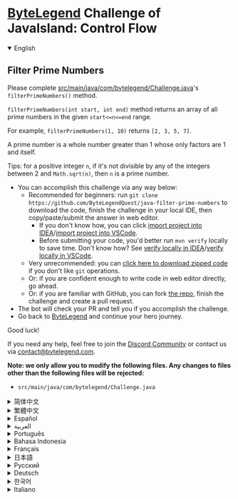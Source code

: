# [ByteLegend](https://bytelegend.com) Challenge of JavaIsland: Control Flow

<details open='true'>
<summary>English</summary>

## Filter Prime Numbers

Please complete [src/main/java/com/bytelegend/Challenge.java](https://github.com/ByteLegendQuest/java-filter-prime-numbers/blob/main/src/main/java/com/bytelegend/Challenge.java)'s `filterPrimeNumbers()` method.

`filterPrimeNumbers(int start, int end)` method returns an array of all prime numbers in the given `start<=n<=end` range.

 For example, `filterPrimeNumbers(1, 10)` returns `[2, 3, 5, 7]`.

 A prime number is a whole number greater than 1 whose only factors are 1 and itself.

 Tips: for a positive integer `n`, if it's not divisible by any of the integers between 2 and `Math.sqrt(n)`, then `n` is a prime number.


- You can accomplish this challenge via any way below:
  - Recommended for beginners: run `git clone https://github.com/ByteLegendQuest/java-filter-prime-numbers` to download the code,
    finish the challenge in your local IDE, then copy/paste/submit the answer in web editor.
    - If you don't know how, you can click [import project into IDEA](https://github.com/ByteLegendQuest/java-filter-prime-numbers/blob/main/docs/en/clone-and-import.md)/[import project into VSCode](https://github.com/ByteLegendQuest/java-filter-prime-numbers/blob/main/docs/en/clone-and-import-vscode.md).
    - Before submitting your code, you'd better run `mvn verify` locally to save time. Don't know how? See [verify locally in IDEA](https://github.com/ByteLegendQuest/java-filter-prime-numbers/blob/main/docs/en/run-mvn-verify-idea.md)/[verify locally in VSCode](https://github.com/ByteLegendQuest/java-filter-prime-numbers/blob/main/docs/en/run-mvn-verify-vscode.md).
  - Very unrecommended: you can [click here to download zipped code](https://codeload.github.com/ByteLegendQuest/java-filter-prime-numbers/zip/refs/heads/main) if you don't like `git` operations.
  - Or: if you are confident enough to write code in web editor directly, go ahead.
  - Or: if you are familiar with GitHub, you can fork [the repo](https://github.com/ByteLegendQuest/java-filter-prime-numbers), finish the challenge and create a pull request.
- The bot will check your PR and tell you if you accomplish the challenge.
- Go back to [ByteLegend](https://bytelegend.com) and continue your hero journey.

Good luck!

If you need any help, feel free to join the [Discord Community](https://discord.gg/35RreUUGWt) or contact us via [contact@bytelegend.com](mailto:contact@bytelegend.com).

**Note: we only allow you to modify the following files.
Any changes to files other than the following files will be rejected:**

- `src/main/java/com/bytelegend/Challenge.java`

</details>

<details>
<summary>简体中文</summary>

## 过滤素数

请完成[src/main/java/com/bytelegend/Challenge.java](https://github.com/ByteLegendQuest/java-filter-prime-numbers/blob/main/src/main/java/com/bytelegend/Challenge.java)的`filterPrimeNumbers()`方法。

`filterPrimeNumbers(int start, int end)`方法返回一个给定的`start<=n<=end`范围内所有素数（质数）的数组。

例如，`filterPrimeNumbers(1, 10)`返回`[2, 3, 5, 7]`。

一个大于等于2的自然数，除了1和它自身外，不能被其他自然数整除的数叫做素数（质数）。

提示：对于正整数n，如果用2到`Math.sqrt(n)`之间的所有整数去除，均无法整除，则n为素数（质数）。


- 你可以使用以下任意一种方法完成挑战：
  - 初学者推荐：运行`git clone https://git.bytelegend.com/ByteLegendQuest/java-filter-prime-numbers`将代码下载到本地，在本地使用IDE调试完成后复制到网页编辑器里提交。
    - 如果你不知道怎么做，可以点击[导入IDEA](https://github.com/ByteLegendQuest/java-filter-prime-numbers/blob/main/docs/zh_hans/clone-and-import.md)/[导入VSCode](https://github.com/ByteLegendQuest/java-filter-prime-numbers/blob/main/docs/zh_hans/clone-and-import-vscode.md)。
    - 在提交之前，你最好先在本地运行`mvn verify`验证一下答案，以节约时间。不知道如何做？请查看[在IDEA中本地验证](https://github.com/ByteLegendQuest/java-filter-prime-numbers/blob/main/docs/zh_hans/run-mvn-verify-idea.md)/[在VSCode中本地验证](https://github.com/ByteLegendQuest/java-filter-prime-numbers/blob/main/docs/zh_hans/run-mvn-verify-vscode.md)。
  - 非常不推荐：如果你实在不喜欢`git`命令行操作，你可以[点击这里直接下载打包好的代码](https://ghcodeload.bytelegend.com/ByteLegendQuest/java-filter-prime-numbers/zip/refs/heads/main)。
  - 或者：如果你非常自信不需要下载代码到本地调试，可以使用网页编辑器直接提交。
  - 或者：如果你对GitHub非常熟悉，你可以fork[这个仓库](https://github.com/ByteLegendQuest/java-filter-prime-numbers)、完成挑战后，创建一个Pull Request。
- 机器人将会检查你的答案，告诉你你是否通过了挑战。
- 回到[字节传说](https://bytelegend.com)，然后继续你的英雄旅程。

祝你好运！

如果你需要任何帮助，欢迎加入官方玩家QQ群（在[首页](https://bytelegend.com)右下角的`联系 & 关于`菜单里可以找到入群方式）或者[Discord社区](https://discord.gg/PvmqK3hF)，或email至[contact@bytelegend.com](mailto:contact@bytelegend.com)。

**注意：我们只允许您修改以下文件，任何对其他文件的修改都会被拒绝：**

- `src/main/java/com/bytelegend/Challenge.java`

</details>

<details>
<summary>繁體中文</summary>

過濾素數
----

請完成[src/main/java/com/bytelegend/Challenge.java](https://github.com/ByteLegendQuest/java-filter-prime-numbers/blob/main/src/main/java/com/bytelegend/Challenge.java)的`filterPrimeNumbers()`方法。

`filterPrimeNumbers(int start, int end)`方法返回給定`start<=n<=end`範圍內所有素數的數組。

例如， `filterPrimeNumbers(1, 10)`返回`[2, 3, 5, 7]` 。

素數是一個大於 1 的整數，其唯一因數是 1 和它自己。

提示：對於正整數`n` ，如果它不能被 2 和`Math.sqrt(n)`之間的任何整數整除，則`n`是質數。

-   您可以通過以下任何方式完成此挑戰：
    -   建議初學者：運行`git clone https://github.com/ByteLegendQuest/java-filter-prime-numbers`下載代碼，在本地 IDE 中完成挑戰，然後在 Web 編輯器中復制/粘貼/提交答案。
        -   如果你不知道怎麼做，你可以點擊[import project into IDEA](https://github.com/ByteLegendQuest/java-filter-prime-numbers/blob/main/docs/en/clone-and-import.md) / [import project into VSCode](https://github.com/ByteLegendQuest/java-filter-prime-numbers/blob/main/docs/en/clone-and-import-vscode.md) 。
        -   在提交代碼之前，您最好在本地運行`mvn verify`以節省時間。不知道怎麼樣？請參閱[在 IDEA](https://github.com/ByteLegendQuest/java-filter-prime-numbers/blob/main/docs/en/run-mvn-verify-idea.md) [中進行本地驗證/在 VSCode 中進行本地驗證](https://github.com/ByteLegendQuest/java-filter-prime-numbers/blob/main/docs/en/run-mvn-verify-vscode.md)。
    -   非常不推薦：如果你不喜歡`git`操作，可以[點擊這裡下載壓縮代碼](https://codeload.github.com/ByteLegendQuest/java-filter-prime-numbers/zip/refs/heads/main)。
    -   或者：如果您有足夠的信心直接在 Web 編輯器中編寫代碼，請繼續。
    -   或者：如果你熟悉 GitHub，你可以 fork[倉庫](https://github.com/ByteLegendQuest/java-filter-prime-numbers)，完成挑戰並創建一個拉取請求。
-   機器人會檢查你的 PR 並告訴你是否完成了挑戰。
-   回到[ByteLegend](https://bytelegend.com)繼續你的英雄之旅。

祝你好運！

如果您需要任何幫助，請隨時加入[Discord 社區](https://discord.gg/35RreUUGWt)或通過[contact@bytelegend.com](mailto:contact@bytelegend.com)聯繫我們。

**注意：我們只允許您修改以下文件。對以下文件以外的文件的任何更改都將被拒絕：**

-   `src/main/java/com/bytelegend/Challenge.java`
</details>

<details>
<summary>Español</summary>

Filtrar números primos
----------------------

Complete el método `filterPrimeNumbers()` de [src/main/java/com/bytelegend/Challenge.java](https://github.com/ByteLegendQuest/java-filter-prime-numbers/blob/main/src/main/java/com/bytelegend/Challenge.java) .

`filterPrimeNumbers(int start, int end)` devuelve una matriz de todos los números primos en el intervalo indicado `start<=n<=end` .

Por ejemplo, `filterPrimeNumbers(1, 10)` devuelve `[2, 3, 5, 7]` .

Un número primo es un número entero mayor que 1 cuyos únicos factores son 1 y él mismo.

Sugerencias: para un entero positivo `n` , si no es divisible por ninguno de los enteros entre 2 y `Math.sqrt(n)` , entonces `n` es un número primo.

-   Puede lograr este desafío de cualquier manera a continuación:
    -   Recomendado para principiantes: ejecute `git clone https://github.com/ByteLegendQuest/java-filter-prime-numbers` para descargar el código, finalice el desafío en su IDE local, luego copie/pegue/envíe la respuesta en el editor web.
        -   Si no sabe cómo hacerlo, puede hacer clic en [importar proyecto a IDEA](https://github.com/ByteLegendQuest/java-filter-prime-numbers/blob/main/docs/en/clone-and-import.md) / [importar proyecto a VSCode](https://github.com/ByteLegendQuest/java-filter-prime-numbers/blob/main/docs/en/clone-and-import-vscode.md) .
        -   Antes de enviar su código, es mejor que ejecute `mvn verify` localmente para ahorrar tiempo. ¿No sabes cómo? Ver [verificar localmente en IDEA](https://github.com/ByteLegendQuest/java-filter-prime-numbers/blob/main/docs/en/run-mvn-verify-idea.md) / [verificar localmente en VSCode](https://github.com/ByteLegendQuest/java-filter-prime-numbers/blob/main/docs/en/run-mvn-verify-vscode.md) .
    -   Muy poco recomendado: puede [hacer clic aquí para descargar el código comprimido](https://codeload.github.com/ByteLegendQuest/java-filter-prime-numbers/zip/refs/heads/main) si no le gustan las operaciones de `git` .
    -   O: si tiene la confianza suficiente para escribir código en el editor web directamente, adelante.
    -   O: si está familiarizado con GitHub, puede bifurcar [el repositorio](https://github.com/ByteLegendQuest/java-filter-prime-numbers) , finalizar el desafío y crear una solicitud de extracción.
-   El bot verificará tu PR y te dirá si logras el desafío.
-   Regrese a [ByteLegend](https://bytelegend.com) y continúe su viaje de héroe.

¡Buena suerte!

Si necesita ayuda, no dude en unirse a la [comunidad de Discord](https://discord.gg/35RreUUGWt) o contáctenos a través de [contact@bytelegend.com](mailto:contact@bytelegend.com) .

**Nota: solo le permitimos modificar los siguientes archivos. Cualquier cambio en los archivos que no sean los siguientes archivos será rechazado:**

-   `src/main/java/com/bytelegend/Challenge.java`
</details>

<details>
<summary>العربية</summary>

تصفية الأرقام الأولية
---------------------

يرجى إكمال طريقة [src / main / java / com / bytelegend / Challenge.java](https://github.com/ByteLegendQuest/java-filter-prime-numbers/blob/main/src/main/java/com/bytelegend/Challenge.java) `filterPrimeNumbers()` .

`filterPrimeNumbers(int start, int end)` ترجع مصفوفة من جميع الأعداد الأولية في `start<=n<=end` .

على سبيل المثال ، `filterPrimeNumbers(1, 10)` `[2, 3, 5, 7]` .

العدد الأولي هو عدد صحيح أكبر من 1 عوامله الوحيدة هي 1 ونفسه.

تلميحات: بالنسبة لعدد صحيح موجب `n` ، إذا لم يكن قابلاً للقسمة على أي من الأعداد الصحيحة بين 2 و `Math.sqrt(n)` ، فإن `n` هو عدد أولي.

-   يمكنك إنجاز هذا التحدي بأي طريقة أدناه:
    -   موصى به للمبتدئين: قم بتشغيل `git clone https://github.com/ByteLegendQuest/java-filter-prime-numbers` لتنزيل الكود ، وإنهاء التحدي في IDE المحلي الخاص بك ، ثم نسخ / لصق / إرسال الإجابة في محرر الويب.
        -   إذا كنت لا تعرف كيف يمكنك النقر فوق [استيراد مشروع إلى IDEA](https://github.com/ByteLegendQuest/java-filter-prime-numbers/blob/main/docs/en/clone-and-import.md) / [استيراد مشروع إلى VSCode](https://github.com/ByteLegendQuest/java-filter-prime-numbers/blob/main/docs/en/clone-and-import-vscode.md) .
        -   قبل إرسال التعليمات البرمجية الخاصة بك ، من الأفضل تشغيل `mvn verify` محليًا لتوفير الوقت. لا أعرف كيف؟ انظر [التحقق محليًا في IDEA](https://github.com/ByteLegendQuest/java-filter-prime-numbers/blob/main/docs/en/run-mvn-verify-idea.md) / [تحقق محليًا في VSCode](https://github.com/ByteLegendQuest/java-filter-prime-numbers/blob/main/docs/en/run-mvn-verify-vscode.md) .
    -   غير موصى به على الإطلاق: يمكنك [النقر هنا لتنزيل رمز مضغوط](https://codeload.github.com/ByteLegendQuest/java-filter-prime-numbers/zip/refs/heads/main) إذا كنت لا تحب عمليات `git` .
    -   أو: إذا كنت واثقًا بدرجة كافية من كتابة التعليمات البرمجية في محرر الويب مباشرةً ، فابدأ.
    -   أو: إذا كنت معتادًا على GitHub ، فيمكنك تفرع [الريبو](https://github.com/ByteLegendQuest/java-filter-prime-numbers) وإنهاء التحدي وإنشاء طلب سحب.
-   سيتحقق الروبوت من العلاقات العامة الخاصة بك ويخبرك إذا أنجزت التحدي.
-   ارجع إلى [ByteLegend وتابع](https://bytelegend.com) رحلة بطلك.

حظ سعيد!

إذا كنت بحاجة إلى أي مساعدة ، فلا تتردد في الانضمام إلى [مجتمع Discord](https://discord.gg/35RreUUGWt) أو الاتصال بنا عبر [contact@bytelegend.com](mailto:contact@bytelegend.com) .

**ملاحظة: نسمح لك فقط بتعديل الملفات التالية. سيتم رفض أي تغييرات يتم إجراؤها على الملفات بخلاف الملفات التالية:**

-   `src/main/java/com/bytelegend/Challenge.java`
</details>

<details>
<summary>Português</summary>

Filtrar números primos
----------------------

Por favor, complete o método `filterPrimeNumbers()` de [src/main/java/com/bytelegend/Challenge.java](https://github.com/ByteLegendQuest/java-filter-prime-numbers/blob/main/src/main/java/com/bytelegend/Challenge.java) .

`filterPrimeNumbers(int start, int end)` retorna uma matriz de todos os números primos no intervalo `start<=n<=end` fornecido.

Por exemplo, `filterPrimeNumbers(1, 10)` retorna `[2, 3, 5, 7]` .

Um número primo é um número inteiro maior que 1 cujos únicos fatores são 1 e ele mesmo.

Dicas: para um inteiro positivo `n` , se não for divisível por nenhum dos inteiros entre 2 e `Math.sqrt(n)` , então `n` é um número primo.

-   Você pode realizar este desafio de qualquer maneira abaixo:
    -   Recomendado para iniciantes: execute `git clone https://github.com/ByteLegendQuest/java-filter-prime-numbers` para baixar o código, conclua o desafio em seu IDE local e copie/cole/envie a resposta no editor da web.
        -   Se você não sabe como, você pode clicar em [import project into IDEA](https://github.com/ByteLegendQuest/java-filter-prime-numbers/blob/main/docs/en/clone-and-import.md) / [import project into VSCode](https://github.com/ByteLegendQuest/java-filter-prime-numbers/blob/main/docs/en/clone-and-import-vscode.md) .
        -   Antes de enviar seu código, é melhor você executar `mvn verify` localmente para economizar tempo. Não sei como? Consulte [verificar localmente em IDEA](https://github.com/ByteLegendQuest/java-filter-prime-numbers/blob/main/docs/en/run-mvn-verify-idea.md) / [verificar localmente em VSCode](https://github.com/ByteLegendQuest/java-filter-prime-numbers/blob/main/docs/en/run-mvn-verify-vscode.md) .
    -   Muito não recomendado: você pode [clicar aqui para baixar o código zipado](https://codeload.github.com/ByteLegendQuest/java-filter-prime-numbers/zip/refs/heads/main) se não gostar das operações do `git` .
    -   Ou: se você estiver confiante o suficiente para escrever código diretamente no editor da web, vá em frente.
    -   Ou: se você estiver familiarizado com o GitHub, você pode bifurcar [o repo](https://github.com/ByteLegendQuest/java-filter-prime-numbers) , finalizar o desafio e criar um pull request.
-   O bot verificará seu PR e informará se você cumprir o desafio.
-   Volte para [ByteLegend](https://bytelegend.com) e continue sua jornada de herói.

Boa sorte!

Se precisar de ajuda, sinta-se à vontade para se juntar à [Comunidade Discord](https://discord.gg/35RreUUGWt) ou entre em contato conosco via [contact@bytelegend.com](mailto:contact@bytelegend.com) .

**Nota: só permitimos que você modifique os seguintes arquivos. Quaisquer alterações em arquivos que não sejam os arquivos a seguir serão rejeitadas:**

-   `src/main/java/com/bytelegend/Challenge.java`
</details>

<details>
<summary>Bahasa Indonesia</summary>

Filter Bilangan Prima
---------------------

Harap lengkapi metode `filterPrimeNumbers()` [src/main/Java/com/bytelegend/Challenge.java](https://github.com/ByteLegendQuest/java-filter-prime-numbers/blob/main/src/main/java/com/bytelegend/Challenge.java) .

`filterPrimeNumbers(int start, int end)` mengembalikan larik semua bilangan prima dalam rentang `start<=n<=end` yang diberikan.

Misalnya, `filterPrimeNumbers(1, 10)` mengembalikan `[2, 3, 5, 7]` .

Bilangan prima adalah bilangan bulat yang lebih besar dari 1 yang faktornya hanya 1 dan dirinya sendiri.

Tips: untuk bilangan bulat positif `n` , jika tidak habis dibagi oleh salah satu bilangan bulat antara 2 dan `Math.sqrt(n)` , maka `n` adalah bilangan prima.

-   Anda dapat menyelesaikan tantangan ini melalui cara apa pun di bawah ini:
    -   Direkomendasikan untuk pemula: jalankan `git clone https://github.com/ByteLegendQuest/java-filter-prime-numbers` untuk mengunduh kode, selesaikan tantangan di IDE lokal Anda, lalu salin/tempel/kirim jawabannya di editor web.
        -   Jika Anda tidak tahu caranya, Anda bisa mengklik [import project into IDEA](https://github.com/ByteLegendQuest/java-filter-prime-numbers/blob/main/docs/en/clone-and-import.md) / [import project into VSCode](https://github.com/ByteLegendQuest/java-filter-prime-numbers/blob/main/docs/en/clone-and-import-vscode.md) .
        -   Sebelum mengirimkan kode Anda, Anda sebaiknya menjalankan `mvn verify` secara lokal untuk menghemat waktu. Tidak tahu bagaimana? Lihat [verifikasi secara lokal di IDEA](https://github.com/ByteLegendQuest/java-filter-prime-numbers/blob/main/docs/en/run-mvn-verify-idea.md) / [verifikasi secara lokal di VSCode](https://github.com/ByteLegendQuest/java-filter-prime-numbers/blob/main/docs/en/run-mvn-verify-vscode.md) .
    -   Sangat tidak direkomendasikan: Anda dapat [mengklik di sini untuk mengunduh kode zip](https://codeload.github.com/ByteLegendQuest/java-filter-prime-numbers/zip/refs/heads/main) jika Anda tidak menyukai operasi `git` .
    -   Atau: jika Anda cukup percaya diri untuk menulis kode di editor web secara langsung, silakan.
    -   Atau: jika Anda terbiasa dengan GitHub, Anda dapat melakukan fork [repo](https://github.com/ByteLegendQuest/java-filter-prime-numbers) , menyelesaikan tantangan, dan membuat permintaan tarik.
-   Bot akan memeriksa PR Anda dan memberi tahu Anda jika Anda menyelesaikan tantangan.
-   Kembali ke [ByteLegend](https://bytelegend.com) dan lanjutkan perjalanan pahlawan Anda.

Semoga beruntung!

Jika Anda memerlukan bantuan, jangan ragu untuk bergabung dengan [Komunitas Discord](https://discord.gg/35RreUUGWt) atau hubungi kami melalui [contact@bytelegend.com](mailto:contact@bytelegend.com) .

**Catatan: kami hanya mengizinkan Anda untuk mengubah file berikut. Setiap perubahan pada file selain file berikut akan ditolak:**

-   `src/main/java/com/bytelegend/Challenge.java`
</details>

<details>
<summary>Français</summary>

Filtrer les nombres premiers
----------------------------

Veuillez compléter la méthode `filterPrimeNumbers()` de [src/main/java/com/bytelegend/Challenge.java](https://github.com/ByteLegendQuest/java-filter-prime-numbers/blob/main/src/main/java/com/bytelegend/Challenge.java) .

La méthode `filterPrimeNumbers(int start, int end)` renvoie un tableau de tous les nombres premiers dans la plage `start<=n<=end` donnée.

Par exemple, `filterPrimeNumbers(1, 10)` renvoie `[2, 3, 5, 7]` .

Un nombre premier est un nombre entier supérieur à 1 dont les seuls diviseurs sont 1 et lui-même.

Conseils : pour un entier positif `n` , s'il n'est divisible par aucun des entiers entre 2 et `Math.sqrt(n)` , alors `n` est un nombre premier.

-   Vous pouvez accomplir ce défi de n'importe quelle manière ci-dessous:
    -   Recommandé pour les débutants : exécutez `git clone https://github.com/ByteLegendQuest/java-filter-prime-numbers` pour télécharger le code, terminez le défi dans votre IDE local, puis copiez/collez/soumettez la réponse dans l'éditeur Web.
        -   Si vous ne savez pas comment, vous pouvez cliquer sur [importer le projet dans IDEA](https://github.com/ByteLegendQuest/java-filter-prime-numbers/blob/main/docs/en/clone-and-import.md) / [importer le projet dans VSCode](https://github.com/ByteLegendQuest/java-filter-prime-numbers/blob/main/docs/en/clone-and-import-vscode.md) .
        -   Avant de soumettre votre code, vous feriez mieux d'exécuter `mvn verify` localement pour gagner du temps. Vous ne savez pas comment ? Voir [vérifier localement dans IDEA](https://github.com/ByteLegendQuest/java-filter-prime-numbers/blob/main/docs/en/run-mvn-verify-idea.md) / [vérifier localement dans VSCode](https://github.com/ByteLegendQuest/java-filter-prime-numbers/blob/main/docs/en/run-mvn-verify-vscode.md) .
    -   Très déconseillé : vous pouvez [cliquer ici pour télécharger le code compressé](https://codeload.github.com/ByteLegendQuest/java-filter-prime-numbers/zip/refs/heads/main) si vous n'aimez pas les opérations `git` .
    -   Ou : si vous êtes suffisamment confiant pour écrire du code directement dans l'éditeur Web, continuez.
    -   Ou : si vous êtes familier avec GitHub, vous pouvez forker [le dépôt](https://github.com/ByteLegendQuest/java-filter-prime-numbers) , terminer le défi et créer une demande d'extraction.
-   Le bot vérifiera votre PR et vous dira si vous accomplissez le défi.
-   Retournez à [ByteLegend](https://bytelegend.com) et continuez votre voyage de héros.

Bonne chance!

Si vous avez besoin d'aide, n'hésitez pas à rejoindre la [communauté Discord](https://discord.gg/35RreUUGWt) ou à nous contacter via [contact@bytelegend.com](mailto:contact@bytelegend.com) .

**Remarque : nous vous autorisons uniquement à modifier les fichiers suivants. Toute modification de fichiers autres que les fichiers suivants sera rejetée :**

-   `src/main/java/com/bytelegend/Challenge.java`
</details>

<details>
<summary>日本語</summary>

素数をフィルタリングする
------------

[src / main / java / com / bytelegend / Challenge.java](https://github.com/ByteLegendQuest/java-filter-prime-numbers/blob/main/src/main/java/com/bytelegend/Challenge.java)の`filterPrimeNumbers()`メソッドを完了してください。

`filterPrimeNumbers(int start, int end)`メソッドは、指定された`start<=n<=end`範囲内のすべての素数の配列を返します。

たとえば、 `filterPrimeNumbers(1, 10)`は`[2, 3, 5, 7]`返します。

素数は1より大きい整数であり、その因数は1とそれ自体だけです。

ヒント：正の整数`n`の場合、2と`Math.sqrt(n)`の間のいずれの整数でも除算できない場合、 `n`は素数です。

-   この課題は、以下のいずれかの方法で達成できます。
    -   初心者に推奨： `git clone https://github.com/ByteLegendQuest/java-filter-prime-numbers`を実行してコードをダウンロードし、ローカルIDEでチャレンジを終了してから、Webエディターで回答をコピー/貼り付け/送信します。
        -   方法がわからない場合は、\[ [プロジェクトをIDEAにインポート](https://github.com/ByteLegendQuest/java-filter-prime-numbers/blob/main/docs/en/clone-and-import.md)\]/\[ [プロジェクトをVSCodeにインポート](https://github.com/ByteLegendQuest/java-filter-prime-numbers/blob/main/docs/en/clone-and-import-vscode.md)\]をクリックできます。
        -   コードを送信する前に、時間を節約するためにローカルで`mvn verify`実行することをお勧めします。方法がわかりませんか？ [IDEAでローカルに](https://github.com/ByteLegendQuest/java-filter-prime-numbers/blob/main/docs/en/run-mvn-verify-idea.md)[検証する/VSCodeでローカルに](https://github.com/ByteLegendQuest/java-filter-prime-numbers/blob/main/docs/en/run-mvn-verify-vscode.md)検証するを参照してください。
    -   非常に推奨されていません`git`操作が気に入らない場合は、 [ここをクリックしてzipコードをダウンロード](https://codeload.github.com/ByteLegendQuest/java-filter-prime-numbers/zip/refs/heads/main)できます。
    -   または：Webエディターで直接コードを記述できる自信がある場合は、先に進んでください。
    -   または：GitHubに精通している場合は[、リポジトリ](https://github.com/ByteLegendQuest/java-filter-prime-numbers)をフォークしてチャレンジを終了し、プルリクエストを作成できます。
-   ボットはPRをチェックし、チャレンジを達成したかどうかを通知します。
-   [ByteLegend](https://bytelegend.com)に戻り、ヒーローの旅を続けてください。

幸運を！

ヘルプが必要な場合は、 [Discordコミュニティ](https://discord.gg/35RreUUGWt)に参加するか、contact [@bytelegend.com](mailto:contact@bytelegend.com)からお問い合わせください。

**注：変更できるのは次のファイルのみです。次のファイル以外のファイルへの変更は拒否されます。**

-   `src/main/java/com/bytelegend/Challenge.java`
</details>

<details>
<summary>Русский</summary>

Фильтр простых чисел
--------------------

Пожалуйста, заполните метод `filterPrimeNumbers()` [src/main/java/com/bytelegend/Challenge.java](https://github.com/ByteLegendQuest/java-filter-prime-numbers/blob/main/src/main/java/com/bytelegend/Challenge.java) .

`filterPrimeNumbers(int start, int end)` возвращает массив всех простых чисел в заданном диапазоне `start<=n<=end` .

Например, `filterPrimeNumbers(1, 10)` возвращает `[2, 3, 5, 7]` .

Простое число — это целое число больше 1, единственными делителями которого являются 1 и само себя.

Советы: для положительного целого числа `n` , если оно не делится ни на одно из целых чисел от 2 до `Math.sqrt(n)` , тогда `n` является простым числом.

-   Вы можете выполнить эту задачу любым способом, указанным ниже:
    -   Рекомендуется для начинающих: запустите `git clone https://github.com/ByteLegendQuest/java-filter-prime-numbers` , чтобы загрузить код, завершите задание в локальной среде IDE, затем скопируйте/вставьте/отправьте ответ в веб-редакторе.
        -   Если вы не знаете как, вы можете нажать [импортировать проект в IDEA](https://github.com/ByteLegendQuest/java-filter-prime-numbers/blob/main/docs/en/clone-and-import.md) / [импортировать проект в VSCode](https://github.com/ByteLegendQuest/java-filter-prime-numbers/blob/main/docs/en/clone-and-import-vscode.md) .
        -   Перед отправкой кода вам лучше запустить `mvn verify` локально, чтобы сэкономить время. Не знаете как? См. « [Проверить локально в IDEA](https://github.com/ByteLegendQuest/java-filter-prime-numbers/blob/main/docs/en/run-mvn-verify-idea.md) / [проверить локально в VSCode»](https://github.com/ByteLegendQuest/java-filter-prime-numbers/blob/main/docs/en/run-mvn-verify-vscode.md) .
    -   Крайне не рекомендуется: вы можете [щелкнуть здесь, чтобы загрузить заархивированный код](https://codeload.github.com/ByteLegendQuest/java-filter-prime-numbers/zip/refs/heads/main) , если вам не нравятся операции `git` .
    -   Или: если вы достаточно уверены, чтобы писать код напрямую в веб-редакторе, вперед.
    -   Или: если вы знакомы с GitHub, вы можете разветвить [репо](https://github.com/ByteLegendQuest/java-filter-prime-numbers) , выполнить задание и создать запрос на включение.
-   Бот проверит ваш PR и сообщит, выполнили ли вы задание.
-   Вернитесь в [ByteLegend](https://bytelegend.com) и продолжайте свое героическое путешествие.

Удачи!

Если вам нужна помощь, присоединяйтесь к [сообществу Discord](https://discord.gg/35RreUUGWt) или свяжитесь с нами по [адресу contact@bytelegend.com](mailto:contact@bytelegend.com) .

**Примечание: мы разрешаем вам изменять только следующие файлы. Любые изменения в файлах, кроме следующих файлов, будут отклонены:**

-   `src/main/java/com/bytelegend/Challenge.java`
</details>

<details>
<summary>Deutsch</summary>

Primzahlen filtern
------------------

Bitte vervollständigen Sie die Methode `filterPrimeNumbers()` [von src/main/java/com/bytelegend/Challenge.java](https://github.com/ByteLegendQuest/java-filter-prime-numbers/blob/main/src/main/java/com/bytelegend/Challenge.java) .

Die Methode `filterPrimeNumbers(int start, int end)` gibt ein Array aller Primzahlen im angegebenen Bereich `start<=n<=end` zurück.

Beispielsweise gibt `filterPrimeNumbers(1, 10)` `[2, 3, 5, 7]` zurück.

Eine Primzahl ist eine ganze Zahl größer als 1, deren einzige Faktoren 1 und sich selbst sind.

Tipps: Wenn eine positive ganze Zahl `n` nicht durch eine der ganzen Zahlen zwischen 2 und `Math.sqrt(n)` teilbar ist, dann ist `n` eine Primzahl.

-   Sie können diese Herausforderung auf eine der folgenden Arten meistern:
    -   Empfohlen für Anfänger: Führen Sie `git clone https://github.com/ByteLegendQuest/java-filter-prime-numbers` aus, um den Code herunterzuladen, beenden Sie die Herausforderung in Ihrer lokalen IDE und kopieren/fügen Sie dann die Antwort im Web-Editor ein/übermitteln Sie sie.
        -   Wenn Sie nicht wissen wie, können Sie auf [Projekt in IDEA](https://github.com/ByteLegendQuest/java-filter-prime-numbers/blob/main/docs/en/clone-and-import.md) [importieren / Projekt in VSCode importieren klicken](https://github.com/ByteLegendQuest/java-filter-prime-numbers/blob/main/docs/en/clone-and-import-vscode.md) .
        -   Bevor Sie Ihren Code einreichen, sollten Sie `mvn verify` besser lokal ausführen, um Zeit zu sparen. Sie wissen nicht wie? Siehe [Lokal verifizieren in IDEA](https://github.com/ByteLegendQuest/java-filter-prime-numbers/blob/main/docs/en/run-mvn-verify-idea.md) / [Lokal verifizieren in VSCode](https://github.com/ByteLegendQuest/java-filter-prime-numbers/blob/main/docs/en/run-mvn-verify-vscode.md) .
    -   Sehr nicht zu empfehlen: Sie können [hier klicken, um den gezippten Code herunterzuladen,](https://codeload.github.com/ByteLegendQuest/java-filter-prime-numbers/zip/refs/heads/main) wenn Sie `git` -Operationen nicht mögen.
    -   Oder: Wenn Sie sicher genug sind, Code direkt im Web-Editor zu schreiben, fahren Sie fort.
    -   Oder: Wenn Sie sich mit GitHub auskennen, können Sie [das Repo forken](https://github.com/ByteLegendQuest/java-filter-prime-numbers) , die Challenge beenden und einen Pull-Request erstellen.
-   Der Bot überprüft Ihre PR und teilt Ihnen mit, ob Sie die Herausforderung meistern.
-   Gehen Sie zurück zu [ByteLegend](https://bytelegend.com) und setzen Sie Ihre Heldenreise fort.

Viel Glück!

Wenn Sie Hilfe benötigen, können Sie sich gerne der [Discord Community](https://discord.gg/35RreUUGWt) anschließen oder uns über [contact@bytelegend.com kontaktieren](mailto:contact@bytelegend.com) .

**Hinweis: Wir erlauben Ihnen nur, die folgenden Dateien zu ändern. Alle Änderungen an anderen Dateien als den folgenden Dateien werden abgelehnt:**

-   `src/main/java/com/bytelegend/Challenge.java`
</details>

<details>
<summary>한국어</summary>

소수 필터링
------

[src/main/java/com/bytelegend/Challenge.java](https://github.com/ByteLegendQuest/java-filter-prime-numbers/blob/main/src/main/java/com/bytelegend/Challenge.java) 의 `filterPrimeNumbers()` 메소드를 완성해주세요.

`filterPrimeNumbers(int start, int end)` 메서드는 주어진 `start<=n<=end` 범위에 있는 모든 소수의 배열을 반환합니다.

예를 들어 `filterPrimeNumbers(1, 10)` 는 `[2, 3, 5, 7]` 반환합니다.

소수는 1과 자기 자신만 약수인 1보다 큰 정수입니다.

팁: 양의 정수 `n` 의 경우 2와 `Math.sqrt(n)` 사이의 정수로 나눌 수 없는 경우 `n` 은 소수입니다.

-   아래 방법을 통해 이 챌린지를 완료할 수 있습니다.
    -   초보자를 위한 권장 사항: `git clone https://github.com/ByteLegendQuest/java-filter-prime-numbers` 를 실행하여 코드를 다운로드하고 로컬 IDE에서 챌린지를 완료한 다음 웹 편집기에서 답변을 복사/붙여넣기/제출합니다.
        -   방법을 모르는 경우 [프로젝트를 IDEA로](https://github.com/ByteLegendQuest/java-filter-prime-numbers/blob/main/docs/en/clone-and-import.md) [가져오기 / 프로젝트를 VSCode로 가져](https://github.com/ByteLegendQuest/java-filter-prime-numbers/blob/main/docs/en/clone-and-import-vscode.md) 오기를 클릭할 수 있습니다.
        -   코드를 제출하기 전에 시간을 절약하기 위해 로컬에서 `mvn verify` 를 실행하는 것이 좋습니다. 방법을 모르십니까? [IDEA에서 로컬로](https://github.com/ByteLegendQuest/java-filter-prime-numbers/blob/main/docs/en/run-mvn-verify-idea.md) [확인/VSCode에서 로컬로](https://github.com/ByteLegendQuest/java-filter-prime-numbers/blob/main/docs/en/run-mvn-verify-vscode.md) 확인을 참조하세요.
    -   매우 권장하지 않음: `git` 작업이 마음에 들지 않으면 [여기를 클릭하여 압축 코드를 다운로드](https://codeload.github.com/ByteLegendQuest/java-filter-prime-numbers/zip/refs/heads/main) 할 수 있습니다.
    -   또는 웹 편집기에서 직접 코드를 작성할 만큼 자신이 있다면 계속 진행하십시오.
    -   또는 GitHub에 익숙하다면 리포지토리를 분기 [하고](https://github.com/ByteLegendQuest/java-filter-prime-numbers) 챌린지를 완료하고 풀 요청을 생성할 수 있습니다.
-   봇은 PR을 확인하고 도전 과제를 달성했는지 알려줍니다.
-   [ByteLegend](https://bytelegend.com) 로 돌아가 영웅 여정을 계속하세요.

행운을 빕니다!

도움이 필요하면 언제든지 [Discord 커뮤니티](https://discord.gg/35RreUUGWt) 에 가입하거나 [contact@bytelegend.com](mailto:contact@bytelegend.com) 을 통해 문의하세요.

**참고: 다음 파일만 수정할 수 있습니다. 다음 파일 이외의 파일에 대한 변경 사항은 거부됩니다.**

-   `src/main/java/com/bytelegend/Challenge.java`
</details>

<details>
<summary>Italiano</summary>

Filtra i numeri primi
---------------------

Si prega di completare il metodo `filterPrimeNumbers()` di [src/main/java/com/bytelegend/Challenge.java](https://github.com/ByteLegendQuest/java-filter-prime-numbers/blob/main/src/main/java/com/bytelegend/Challenge.java) .

`filterPrimeNumbers(int start, int end)` restituisce un array di tutti i numeri primi nell'intervallo dato `start<=n<=end` .

Ad esempio, `filterPrimeNumbers(1, 10)` restituisce `[2, 3, 5, 7]` .

Un numero primo è un numero intero maggiore di 1 i cui unici fattori sono 1 e se stesso.

Suggerimenti: per un intero positivo `n` , se non è divisibile per nessuno degli interi compresi tra 2 e `Math.sqrt(n)` , allora `n` è un numero primo.

-   Puoi portare a termine questa sfida in qualsiasi modo di seguito:
    -   Consigliato per i principianti: esegui `git clone https://github.com/ByteLegendQuest/java-filter-prime-numbers` per scaricare il codice, completa la sfida nel tuo IDE locale, quindi copia/incolla/invia la risposta nell'editor web.
        -   Se non sai come fare, puoi fare clic su [importa progetto in IDEA](https://github.com/ByteLegendQuest/java-filter-prime-numbers/blob/main/docs/en/clone-and-import.md) / [importa progetto in VSCode](https://github.com/ByteLegendQuest/java-filter-prime-numbers/blob/main/docs/en/clone-and-import-vscode.md) .
        -   Prima di inviare il codice, è meglio eseguire `mvn verify` in locale per risparmiare tempo. Non sai come? Vedere [verifica in locale in IDEA](https://github.com/ByteLegendQuest/java-filter-prime-numbers/blob/main/docs/en/run-mvn-verify-idea.md) / [verifica in locale in VSCode](https://github.com/ByteLegendQuest/java-filter-prime-numbers/blob/main/docs/en/run-mvn-verify-vscode.md) .
    -   Molto sconsigliato: puoi fare [clic qui per scaricare il codice zippato](https://codeload.github.com/ByteLegendQuest/java-filter-prime-numbers/zip/refs/heads/main) se non ti piacciono le operazioni `git` .
    -   Oppure: se sei abbastanza sicuro da scrivere il codice direttamente nell'editor web, vai avanti.
    -   Oppure: se hai familiarità con GitHub, puoi eseguire il fork [del repository](https://github.com/ByteLegendQuest/java-filter-prime-numbers) , completare la sfida e creare una richiesta pull.
-   Il bot controllerà il tuo PR e ti dirà se hai superato la sfida.
-   Torna a [ByteLegend](https://bytelegend.com) e continua il tuo viaggio da eroe.

Buona fortuna!

Se hai bisogno di aiuto, non esitare a unirti alla [community di Discord](https://discord.gg/35RreUUGWt) o contattaci tramite [contact@bytelegend.com](mailto:contact@bytelegend.com) .

**Nota: ti permettiamo solo di modificare i seguenti file. Eventuali modifiche ai file diversi dai seguenti file verranno rifiutate:**

-   `src/main/java/com/bytelegend/Challenge.java`
</details>
